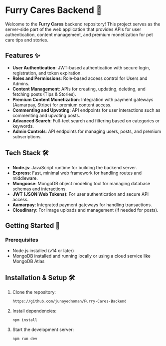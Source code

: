 # Furry Cares Backend 🐾

Welcome to the **Furry Cares** backend repository! This project serves as the server-side part of the web application that provides APIs for user authentication, content management, and premium monetization for pet care tips and stories.

## Features ✨

- **User Authentication**: JWT-based authentication with secure login, registration, and token expiration.
- **Roles and Permissions**: Role-based access control for Users and Admins.
- **Content Management**: APIs for creating, updating, deleting, and fetching posts (Tips & Stories).
- **Premium Content Monetization**: Integration with payment gateways (Aamarpay, Stripe) for premium content access.
- **Commenting and Upvoting**: API endpoints for user interactions such as commenting and upvoting posts.
- **Advanced Search**: Full-text search and filtering based on categories or keywords.
- **Admin Controls**: API endpoints for managing users, posts, and premium subscriptions.

## Tech Stack 🛠️

- **Node.js**: JavaScript runtime for building the backend server.
- **Express**: Fast, minimal web framework for handling routes and middleware.
- **Mongoose**: MongoDB object modeling tool for managing database schemas and interactions.
- **JWT (JSON Web Tokens)**: For user authentication and secure API access.
- **Aamarpay**: Integrated payment gateways for handling transactions.
- **Cloudinary**: For image uploads and management (if needed for posts).

## Getting Started 🚀

### Prerequisites

- Node.js installed (v14 or later)
- MongoDB installed and running locally or using a cloud service like MongoDB Atlas

## Installation & Setup 🛠️

1. Clone the repository:
    ```sh
    https://github.com/junayednoman/Furry-Cares-Backend
    ```

2. Install dependencies:
    ```sh
    npm install
    ```

4. Start the development server:
    ```sh
    npm run dev
    ```
